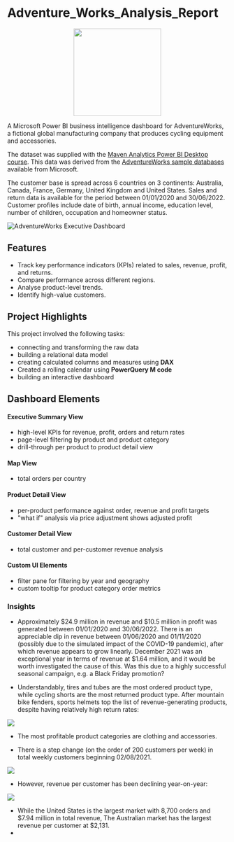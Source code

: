 # Adventure_Works_Analysis_Report

<p align="center">
  <img src="https://github.com/user-attachments/assets/29bd54ad-4459-4ed3-83c7-6286451cec6b" width="200" />
</p>



A Microsoft Power BI business intelligence dashboard for AdventureWorks, a fictional global manufacturing company that produces cycling equipment and accessories.

The dataset was supplied with the [Maven Analytics Power BI Desktop course](https://mavenanalytics.io/course/microsoft-power-bi-desktop). This data was derived from the [AdventureWorks sample databases](https://learn.microsoft.com/en-us/sql/samples/adventureworks-install-configure) available from Microsoft.

The customer base is spread across 6 countries on 3 continents: Australia, Canada, France, Germany, United Kingdom and United States. Sales and return data is available for the period between 01/01/2020 and 30/06/2022. Customer profiles include date of birth, annual income, education level, number of children, occupation and homeowner status. 

<img alt="AdventureWorks Executive Dashboard" src="images/screenshots/exec_dashboard.gif">

## Features

- Track key performance indicators (KPIs) related to sales, revenue, profit, and returns.
- Compare performance across different regions.
- Analyse product-level trends.
- Identify high-value customers.

## Project Highlights

This project involved the following tasks:

- connecting and transforming the raw data 
- building a relational data model
- creating calculated columns and measures using **DAX**
- Created a rolling calendar using **PowerQuery M code**
- building an interactive dashboard

## Dashboard Elements

#### Executive Summary View

- high-level KPIs for revenue, profit, orders and return rates
- page-level filtering by product and product category
- drill-through per product to product detail view

#### Map View

- total orders per country

#### Product Detail View

- per-product performance against order, revenue and profit targets
- "what if" analysis via price adjustment shows adjusted profit

#### Customer Detail View

- total customer and per-customer revenue analysis

#### Custom UI Elements

- filter pane for filtering by year and geography
- custom tooltip for product category order metrics

### Insights

- Approximately $24.9 million in revenue and $10.5 million in profit was generated between 01/01/2020 and 30/06/2022. There is an appreciable dip in revenue between 01/06/2020 and 01/11/2020 (possibly due to the simulated impact of the COVID-19 pandemic), after which revenue appears to grow linearly. December 2021 was an exceptional year in terms of revenue at $1.64 million, and it would be worth investigated the cause of this. Was this due to a highly successful seasonal campaign, e.g. a Black Friday promotion?

- Understandably, tires and tubes are the most ordered product type, while cycling shorts are the most returned product type. After mountain bike fenders, sports helmets top the list of revenue-generating products, despite having relatively high return rates:

<img src="./images/screenshots/top_revenue_products.png">

- The most profitable product categories are clothing and accessories.

- There is a step change (on the order of 200 customers per week) in total weekly customers beginning 02/08/2021.

<img src="./images/screenshots/total_weekly_customers.png">

- However, revenue per customer has been declining year-on-year:

<img src="./images/screenshots/revenue_per_customer.png">

- While the United States is the largest market with 8,700 orders and $7.94 million in total revenue, The Australian market has the largest revenue per customer at $2,131.
- 
